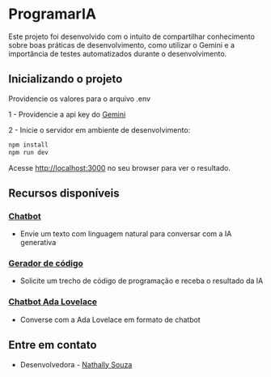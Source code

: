 # ProgramarIA

Este projeto foi desenvolvido com o intuito de compartilhar conhecimento sobre boas práticas de desenvolvimento, como utilizar o Gemini e a importância de testes automatizados durante o desenvolvimento. 

## Inicializando o projeto

Providencie os valores para o arquivo .env

1 - Providencie a api key do [Gemini](https://ai.google.dev/)

2 - Inicie o servidor em ambiente de desenvolvimento:

```bash
npm install
npm run dev
```

Acesse [http://localhost:3000](http://localhost:3000) no seu browser para ver o resultado.

## Recursos disponíveis

### [Chatbot](http://localhost:3000/conversation)

- Envie um texto com linguagem natural para conversar com a IA generativa

### [Gerador de código](http://localhost:3000/code)

- Solicite um trecho de código de programação e receba o resultado da IA

### [Chatbot Ada Lovelace](http://localhost:3000/ada)

- Converse com a Ada Lovelace em formato de chatbot

## Entre em contato

- Desenvolvedora - [Nathally Souza](https://linkedin.com/in/nathsouza)
